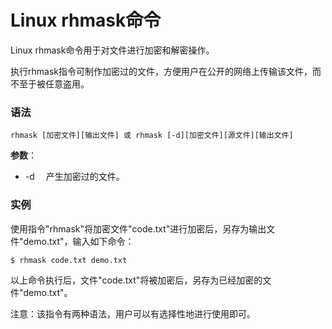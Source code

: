 
# Linux rhmask命令



Linux rhmask命令用于对文件进行加密和解密操作。

执行rhmask指令可制作加密过的文件，方便用户在公开的网络上传输该文件，而不至于被任意盗用。

### 语法

```
rhmask [加密文件][输出文件] 或 rhmask [-d][加密文件][源文件][输出文件]
```

**参数**：

*   -d 　产生加密过的文件。

### 实例

使用指令"rhmask"将加密文件"code.txt"进行加密后，另存为输出文件"demo.txt"，输入如下命令：

```
$ rhmask code.txt demo.txt
```

以上命令执行后，文件"code.txt"将被加密后，另存为已经加密的文件"demo.txt"。

注意：该指令有两种语法，用户可以有选择性地进行使用即可。



